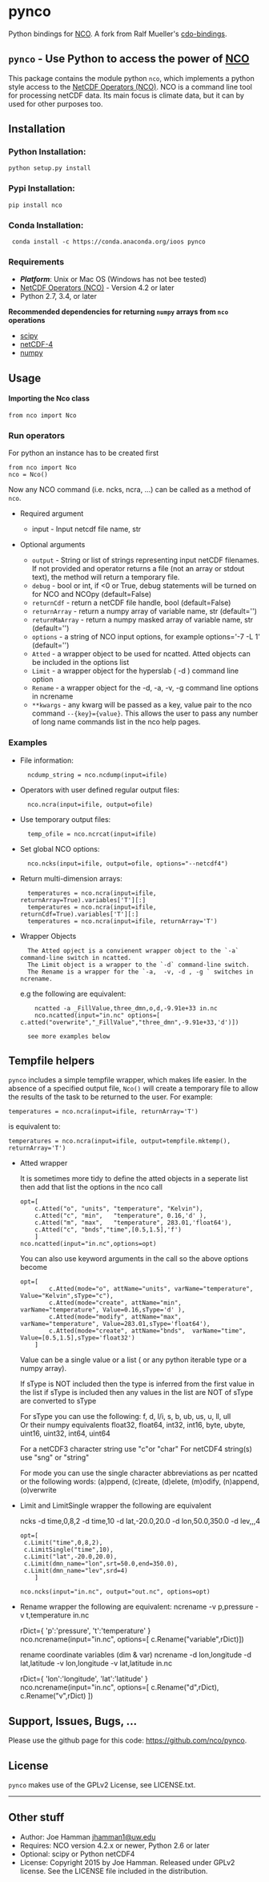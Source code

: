 pynco
============

Python bindings for [NCO](http://nco.sourceforge.net/).  A fork from Ralf Mueller's [cdo-bindings](https://github.com/Try2Code/cdo-bindings).

## `pynco` - Use Python to access the power of [NCO](http://nco.sourceforge.net/)

This package contains the module python `nco`, which implements a python style access to
the [NetCDF Operators (NCO)](http://nco.sourceforge.net/). NCO is a command line tool for processing
netCDF data. Its main focus is climate data, but it can by used for other
purposes too.

## Installation

### Python Installation:

    python setup.py install

### Pypi Installation:

    pip install nco

### Conda Installation:

     conda install -c https://conda.anaconda.org/ioos pynco

### Requirements

- ***Platform***: Unix or Mac OS (Windows has not bee tested)
- [NetCDF Operators (NCO)](http://nco.sourceforge.net/) - Version 4.2 or later
- Python 2.7, 3.4, or later

**Recommended dependencies for returning `numpy` arrays from `nco` operations**
- [scipy](http://docs.scipy.org/doc/scipy/reference/generated/scipy.io.netcdf.netcdf_file.html)
- [netCDF-4](https://code.google.com/p/netcdf4-python/)
- [numpy](http://www.numpy.org/)

## Usage

#### Importing the Nco class

   `from nco import Nco`

### Run operators

For python an instance has to be created first

    from nco import Nco
    nco = Nco()

Now any NCO command (i.e. ncks, ncra, ...) can be called as a method of `nco`.

* Required argument
   - input - Input netcdf file name, str

* Optional arguments
    - `output` - String or list of strings representing input netCDF filenames.  If not provided and operator returns a file (not an array or stdout text), the method will return a temporary file.
    - `debug` - bool or int, if <0 or True, debug statements will be turned on for NCO and NCOpy (default=False)
    - `returnCdf` - return a netCDF file handle, bool (default=False)
    - `returnArray` - return a numpy array of variable name, str (default='')
    - `returnMaArray` - return a numpy masked array of variable name, str (default='')
    - `options` - a string of NCO input options, for example options='-7 -L 1' (default='')
    - `Atted`   - a wrapper object to be used for ncatted. Atted objects can be included in the options list
    -  `Limit`  - a wrapper object for the hyperslab ( -d ) command line option
    -  `Rename` - a wrapper object for the -d, -a, -v, -g command line options in ncrename
    - `**kwargs` - any kwarg will be passed as a key, value pair to the nco command `--{key}={value}`.  This allows the user to pass any number of long name commands list in the nco help pages.

### Examples

* File information:

        ncdump_string = nco.ncdump(input=ifile)

* Operators with user defined regular output files:

        nco.ncra(input=ifile, output=ofile)

* Use temporary output files:

        temp_ofile = nco.ncrcat(input=ifile)

* Set global NCO options:

		nco.ncks(input=ifile, output=ofile, options="--netcdf4")

* Return multi-dimension arrays:

		temperatures = nco.ncra(input=ifile, returnArray=True).variables['T'][:]
		temperatures = nco.ncra(input=ifile, returnCdf=True).variables['T'][:]
		temperatures = nco.ncra(input=ifile, returnArray='T')

* Wrapper Objects 

		The Atted opject is a convienent wrapper object to the `-a` command-line switch in ncatted.
		The Limit object is a wrapper to the `-d` command-line switch.
		The Rename is a wrapper for the `-a,  -v, -d , -g ` switches in ncrename.

  	e.g  the following are equivalent:
	```
        ncatted -a _FillValue,three_dmn,o,d,-9.91e+33 in.nc
        nco.ncatted(input="in.nc" options=[ c.atted("overwrite","_FillValue","three_dmn",-9.91e+33,'d')])     
	```	
     	see more examples below 

## Tempfile helpers

`pynco` includes a simple tempfile wrapper, which makes life easier.  In the
absence of a specified output file, `Nco()` will create a temporary file to allow the results of the task to be returned to the user.  For example:

    temperatures = nco.ncra(input=ifile, returnArray='T')
is equivalent to:

    temperatures = nco.ncra(input=ifile, output=tempfile.mktemp(), returnArray='T')

* Atted wrapper


	It is sometimes more tidy to define the atted objects in a seperate list then add that list the options in the nco call
    
    ```
    opt=[   
		c.Atted("o", "units", "temperature", "Kelvin"),
		c.Atted("c", "min",   "temperature", 0.16,'d' ), 
		c.Atted("m", "max",   "temperature", 283.01,'float64'),
		c.Atted("c", "bnds","time",[0.5,1.5],'f') 
        ]  
    nco.ncatted(input="in.nc",options=opt)     
    ```
    
   You can also use keyword arguments in the call so the above options become
   
    ```
    opt=[   
    		c.Atted(mode="o", attName="units", varName="temperature", Value="Kelvin",sType="c"), 
        	c.Atted(mode="create", attName="min",   varName="temperature", Value=0.16,sType='d' ), 
        	c.Atted(mode="modify", attName="max",   varName="temperature", Value=283.01,sType='float64'), 
        	c.Atted(mode="create", attName="bnds",  varName="time", Value=[0.5,1.5],sType='float32') 
        ]  
    ```  
    
    Value can be a single value  or a list ( or any python iterable type or a numpy array).

    If sType is NOT included then the type is inferred from the first value in the list 
    if sType is included then any values in the list are NOT of sType are converted to sType

    For sType you can use the following:
    f, d, l/i, s, b, ub, us, u, ll, ull         
    Or their numpy equivalents
    float32, float64, int32, int16, byte, ubyte, uint16, uint32, int64, uint64    

    For a netCDF3 character string use "c"or "char"
    For netCDF4 string(s) use "sng" or "string"
 
    For mode you can use the single character abbreviations as per ncatted or the following words:
    (a)ppend, (c)reate, (d)elete, (m)odify, (n)append, (o)verwrite

* Limit and LimitSingle wrapper
   the following are equivalent
   
   
   ncks -d time,0,8,2 -d time,10 -d lat,-20.0,20.0 -d lon,50.0,350.0  -d lev,,,4 
  
   ```  
   opt=[ 
   	c.Limit("time",0,8,2), 
	c.LimitSingle("time",10), 
	c.Limit("lat",-20.0,20.0), 
	c.Limit(dmn_name="lon",srt=50.0,end=350.0), 	
	c.Limit(dmn_name="lev",srd=4) 
       ] 

   nco.ncks(input="in.nc", output="out.nc", options=opt)
   ```

* Rename wrapper
  the  following are equivalent:
  ncrename -v p,pressure -v t,temperature in.nc

  rDict={ 'p':'pressure', 't':'temperature' }   
  nco.ncrename(input="in.nc", options=[ c.Rename("variable",rDict)])

  rename coordinate variables (dim & var)
  ncrename -d lon,longitude -d lat,latitude -v lon,longitude -v lat,latitude in.nc 

  rDict={ 'lon':'longitude', 'lat':'latitude' }   
  nco.ncrename(input="in.nc", options=[ c.Rename("d",rDict),  c.Rename("v",rDict) ])

## Support, Issues, Bugs, ...


Please use the github page for this code: https://github.com/nco/pynco.

## License

`pynco` makes use of the GPLv2 License, see LICENSE.txt.

---

## Other stuff

* Author: Joe Hamman <jhamman1@uw.edu>
* Requires: NCO version 4.2.x or newer, Python 2.6 or later
* Optional: scipy or Python netCDF4
* License:  Copyright 2015 by Joe Hamman.  Released under GPLv2 license.  See the LICENSE file included in the distribution.
